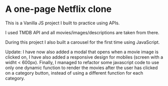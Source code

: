 # A one-page Netflix clone

This is a Vanilla JS project I built to practice using APIs.

I used TMDB API and all movies/images/descriptions are taken from there.

During this project I also built a carousel for the first time using JavaScript.

Update: 
I have now also added a modal that opens when a movie image is clicked on, I have also added a responsive design for mobiles (screen with a widht < 600px). 
Finally, I managed to refactor some javascript code to use only one dynamic function to render the movies after the user has clicked on a category button, instead of using a different function for each category.